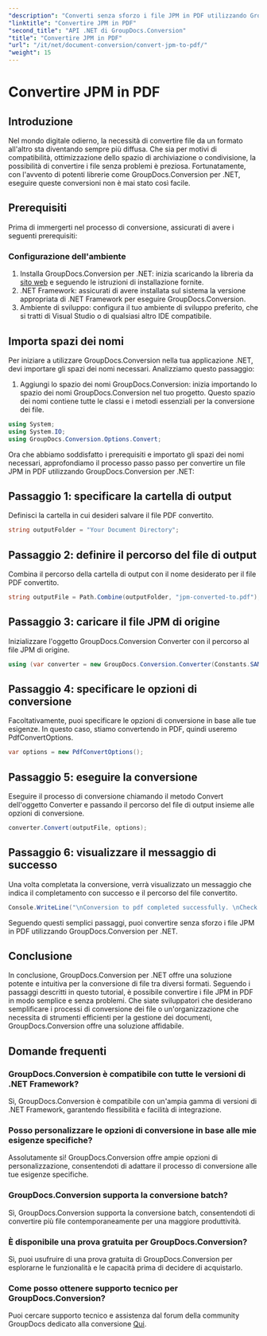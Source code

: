 ```yaml
---
"description": "Converti senza sforzo i file JPM in PDF utilizzando GroupDocs.Conversion per .NET. Semplifica i tuoi processi di conversione dei file con facilità."
"linktitle": "Convertire JPM in PDF"
"second_title": "API .NET di GroupDocs.Conversion"
"title": "Convertire JPM in PDF"
"url": "/it/net/document-conversion/convert-jpm-to-pdf/"
"weight": 15
---
```


# Convertire JPM in PDF

## Introduzione
Nel mondo digitale odierno, la necessità di convertire file da un formato all'altro sta diventando sempre più diffusa. Che sia per motivi di compatibilità, ottimizzazione dello spazio di archiviazione o condivisione, la possibilità di convertire i file senza problemi è preziosa. Fortunatamente, con l'avvento di potenti librerie come GroupDocs.Conversion per .NET, eseguire queste conversioni non è mai stato così facile.
## Prerequisiti
Prima di immergerti nel processo di conversione, assicurati di avere i seguenti prerequisiti:
### Configurazione dell'ambiente
1. Installa GroupDocs.Conversion per .NET: inizia scaricando la libreria da [sito web](https://releases.groupdocs.com/conversion/net/) e seguendo le istruzioni di installazione fornite.
2. .NET Framework: assicurati di avere installata sul sistema la versione appropriata di .NET Framework per eseguire GroupDocs.Conversion.
3. Ambiente di sviluppo: configura il tuo ambiente di sviluppo preferito, che si tratti di Visual Studio o di qualsiasi altro IDE compatibile.

## Importa spazi dei nomi
Per iniziare a utilizzare GroupDocs.Conversion nella tua applicazione .NET, devi importare gli spazi dei nomi necessari. Analizziamo questo passaggio:

1. Aggiungi lo spazio dei nomi GroupDocs.Conversion: inizia importando lo spazio dei nomi GroupDocs.Conversion nel tuo progetto. Questo spazio dei nomi contiene tutte le classi e i metodi essenziali per la conversione dei file.
```csharp
using System;
using System.IO;
using GroupDocs.Conversion.Options.Convert;
```

Ora che abbiamo soddisfatto i prerequisiti e importato gli spazi dei nomi necessari, approfondiamo il processo passo passo per convertire un file JPM in PDF utilizzando GroupDocs.Conversion per .NET:

## Passaggio 1: specificare la cartella di output
Definisci la cartella in cui desideri salvare il file PDF convertito.
```csharp
string outputFolder = "Your Document Directory";
```
## Passaggio 2: definire il percorso del file di output
Combina il percorso della cartella di output con il nome desiderato per il file PDF convertito.
```csharp
string outputFile = Path.Combine(outputFolder, "jpm-converted-to.pdf");
```
## Passaggio 3: caricare il file JPM di origine
Inizializzare l'oggetto GroupDocs.Conversion Converter con il percorso al file JPM di origine.
```csharp
using (var converter = new GroupDocs.Conversion.Converter(Constants.SAMPLE_JPM))
```
## Passaggio 4: specificare le opzioni di conversione
Facoltativamente, puoi specificare le opzioni di conversione in base alle tue esigenze. In questo caso, stiamo convertendo in PDF, quindi useremo PdfConvertOptions.
```csharp
var options = new PdfConvertOptions();
```
## Passaggio 5: eseguire la conversione
Eseguire il processo di conversione chiamando il metodo Convert dell'oggetto Converter e passando il percorso del file di output insieme alle opzioni di conversione.
```csharp
converter.Convert(outputFile, options);
```
## Passaggio 6: visualizzare il messaggio di successo
Una volta completata la conversione, verrà visualizzato un messaggio che indica il completamento con successo e il percorso del file convertito.
```csharp
Console.WriteLine("\nConversion to pdf completed successfully. \nCheck output in {0}", outputFolder);
```
Seguendo questi semplici passaggi, puoi convertire senza sforzo i file JPM in PDF utilizzando GroupDocs.Conversion per .NET.

## Conclusione
In conclusione, GroupDocs.Conversion per .NET offre una soluzione potente e intuitiva per la conversione di file tra diversi formati. Seguendo i passaggi descritti in questo tutorial, è possibile convertire i file JPM in PDF in modo semplice e senza problemi. Che siate sviluppatori che desiderano semplificare i processi di conversione dei file o un'organizzazione che necessita di strumenti efficienti per la gestione dei documenti, GroupDocs.Conversion offre una soluzione affidabile.
## Domande frequenti
### GroupDocs.Conversion è compatibile con tutte le versioni di .NET Framework?
Sì, GroupDocs.Conversion è compatibile con un'ampia gamma di versioni di .NET Framework, garantendo flessibilità e facilità di integrazione.
### Posso personalizzare le opzioni di conversione in base alle mie esigenze specifiche?
Assolutamente sì! GroupDocs.Conversion offre ampie opzioni di personalizzazione, consentendoti di adattare il processo di conversione alle tue esigenze specifiche.
### GroupDocs.Conversion supporta la conversione batch?
Sì, GroupDocs.Conversion supporta la conversione batch, consentendoti di convertire più file contemporaneamente per una maggiore produttività.
### È disponibile una prova gratuita per GroupDocs.Conversion?
Sì, puoi usufruire di una prova gratuita di GroupDocs.Conversion per esplorarne le funzionalità e le capacità prima di decidere di acquistarlo.
### Come posso ottenere supporto tecnico per GroupDocs.Conversion?
Puoi cercare supporto tecnico e assistenza dal forum della community GroupDocs dedicato alla conversione [Qui](https://forum.groupdocs.com/c/conversion/11).